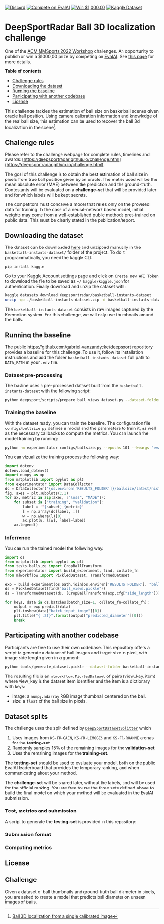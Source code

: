 [![Discord](https://badgen.net/badge/icon/discord?icon=discord&label)](https://discord.gg/JvMQgMkpkm)
[![Compete on EvalAI](https://badgen.net/badge/compete%20on/EvalAI/blue)](https://eval.ai/web/challenges/challenge-page/1685/overview)
[![Win $1,000.00](https://badgen.net/badge/win/%241%2C000.00/yellow)](http://mmsports.multimedia-computing.de/mmsports2022/challenge.html)
[![Kaggle Dataset](https://badgen.net/badge/kaggle/dataset/blue)](https://www.kaggle.com/datasets/deepsportradar/basketball-instants-dataset)


# DeepSportRadar Ball 3D localization challenge

One of the [ACM MMSports 2022 Workshop](http://mmsports.multimedia-computing.de/mmsports2022/index.html) challenges. An opportunity to publish or win a $1000,00 prize by competing on [EvalAI](https://eval.ai/web/challenges/challenge-page/1688/overview). See [this page](http://mmsports.multimedia-computing.de/mmsports2022/challenge.html) for more details.

**Table of contents**
- [Challenge rules](#challenge-rules)
- [Downloading the dataset](#downloading-the-dataset)
- [Running the baseline](#running-the-baseline)
- [Participating with another codebase](#participating-with-another-codebase)
- [License](#license)

This challenge tackles the estimation of ball size on basketball scenes given oracle ball position. Using camera calibration information and knowledge of the real ball size, this estimation can be used to recover the ball 3d localization in the scene[^1].

## Challenge rules

Please refer to the challenge webpage for complete rules, timelines and awards: [https://deepsportradar.github.io/challenge.html](https://deepsportradar.github.io/challenge.html).

The goal of this challenge is to obtain the best estimation of ball size in pixels from true ball position given by an oracle. The metric used will be the mean absolute error (MAE) between the prediction and the ground-truth.
Contestants will be evaluated on a **challenge-set** that will be provided later and for which labels will be kept secrets.

The competitors must conceive a model that relies only on the provided data for training. In the case of a neural-network based model, initial weights may come from a well-established public methods pret-trained on public data. This must be clearly stated in the publication/report.

## Downloading the dataset

The dataset can be downloaded [here](https://www.kaggle.com/datasets/deepsportradar/basketball-instants-dataset) and unzipped manually in the `basketball-instants-dataset/` folder of the project. To do it programmatically, you need the kaggle CLI:

```bash
pip install kaggle
```

Go to your Kaggle Account settings page and click on `Create new API Token` to download the file to be saved as `~/.kaggle/kaggle.json` for authentication. Finally download and unzip the dataset with:

```bash
kaggle datasets download deepsportradar/basketball-instants-dataset
unzip -qo ./basketball-instants-dataset.zip -d basketball-instants-dataset
```

The `basketball-instants-dataset` consists in raw images captured by the Keemotion system. For this challenge, we will only use thumbnails around the balls.

## Running the baseline

The public https://github.com/gabriel-vanzandycke/deepsport repository provides a baseline for this challenge.
To use it, follow its installation instructions and add the folder `basketball-instants-dataset` full path to `DATA_PATH` in your `.env` file.

### Dataset pre-processing

The basline uses a pre-processed dataset built from the `basketball-instants-dataset` with the following script:
```bash
python deepsport/scripts/prepare_ball_views_dataset.py --dataset-folder basketball-instants-dataset
```

### Training the baseline

With the dataset ready, you can train the baseline.
The configuration file `configs/ballsize.py` defines a model and the parameters to train it, as well as the necessary callbacks to compute the metrics. You can launch the model training by running:
```bash
python -m experimentator configs/ballsize.py --epochs 101 --kwargs "eval_epochs=range(0,101,20)"
```

You can vizualize the training process the following way:

```python
import dotenv
dotenv.load_dotenv()
import numpy as np
from matplotlib import pyplot as plt
from experimentator import DataCollector
dc = DataCollector("{os.environ['RESULTS_FOLDER']}/ballsize/latest/history.dcp")
fig, axes = plt.subplots(2,1)
for ax, metric in zip(axes, ["loss", "MADE"]):
    for subset in ["training", "validation"]:
        label = f"{subset}_{metric}"
        l = np.array(dc[label, :])
        w = np.where(l)[0]
        ax.plot(w, l[w], label=label)
    ax.legend()
```

### Inferrence

You can run the trained model the following way:
```python
import os
from matplotlib import pyplot as plt
from tasks.ballsize import CropBallTransform
from experimentator import build_experiment, find, collate_fn
from mlworkflow import PickledDataset, TransformedDataset

exp = build_experiment(os.path.join(os.environ['RESULTS_FOLDER'], "ballsize/latest/config.py"), robust=True)
ds = PickledDataset(find("ball_views.pickle"))
ds = TransformedDataset(ds, [CropBallTransform(exp.cfg["side_length"])])

for keys, data in ds.batches(batch_size=1, collate_fn=collate_fn):
    output = exp.predict(data)
    plt.imshow(data["batch_input_image"][0])
    plt.title("{:.2f}".format(output["predicted_diameter"][0]))
    break
```

## Participating with another codebase

Participants are free to use their own codebase.
This repository offers a script to generate a dataset of ball images and target size in pixel, with image side length given in argument:
```bash
python tools/generate_dataset.pickle --dataset-folder basketball-instants-dataset --side-length 64
```
The resulting file is an `mlworkflow.PickledDataset` of pairs (view_key, item) where view_key is the dataset item identifier and the item is a dictionary with keys:
- image: a `numpy.ndarray` RGB image thumbnail centered on the ball.
- size: a `float` of the ball size in pixels.

## Dataset splits

The challenge uses the split defined by [`DeepSportDatasetSplitter`](https://gitlab.com/deepsport/deepsport_utilities/-/blob/main/deepsport_utilities/ds/instants_dataset/dataset_splitters.py#L6) which
1. Uses images from `KS-FR-CAEN`, `KS-FR-LIMOGES` and `KS-FR-ROANNE` arenas for the **testing-set**.
2. Randomly samples 15% of the remaining images for the **validation-set**
3. Uses the remaining images for the **training-set**.

The **testing-set** should be used to evaluate your model, both on the public EvalAI leaderboard that provides the temporary ranking, and when communicating about your method.

The **challenge-set** will be shared later, without the labels, and will be used for the official ranking. You are free to use the three sets defined above to build the final model on which your method will be evaluated in the EvalAI submission.



### Test, metrics and submission

A script to generate the **testing-set** is provided in this repository:

### Submission format
### Computing metrics

## License




## Challenge
Given a dataset of ball thumbnails and ground-truth ball diameter in pixels, you are asked to create a model that predicts ball diameter on unseen images of balls.


[^1]: [Ball 3D localization from a single calibrated image](https://arxiv.org/abs/2204.00003)
